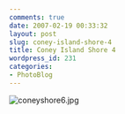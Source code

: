 ```yaml
---
comments: true
date: 2007-02-19 00:33:32
layout: post
slug: coney-island-shore-4
title: Coney Island Shore 4
wordpress_id: 231
categories:
- PhotoBlog
---
```


![coneyshore6.jpg](http://ryanfitzer.com/main/wp-content/uploads/2007/02/coneyshore6.jpg)
